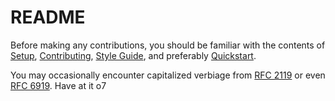 # README
Before making any contributions, you should be familiar with the contents of [Setup](./setup.md), [Contributing](./contributing.md), [Style Guide](./wiki/style-guide.md), and preferably [Quickstart](./wiki/quick-start.md). 

You may occasionally encounter capitalized verbiage from [RFC 2119](https://www.ietf.org/rfc/rfc2119.txt) or even [RFC 6919](https://datatracker.ietf.org/doc/html/rfc6919). Have at it o7